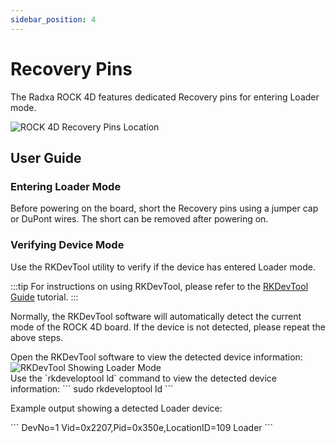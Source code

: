 ```yaml
---
sidebar_position: 4
---
```


# Recovery Pins

The Radxa ROCK 4D features dedicated Recovery pins for entering Loader mode.

<div style={{textAlign: 'center'}}>
  <img src="/img/rock4/4d/rock4d-recovery.webp" style={{width: '100%', maxWidth: '1200px'}} alt="ROCK 4D Recovery Pins Location" />
</div>

## User Guide

### Entering Loader Mode

Before powering on the board, short the Recovery pins using a jumper cap or DuPont wires. The short can be removed after powering on.

### Verifying Device Mode

Use the RKDevTool utility to verify if the device has entered Loader mode.

:::tip
For instructions on using RKDevTool, please refer to the [RKDevTool Guide](../low-level-dev/tool_rkdevtool) tutorial.
:::

Normally, the RKDevTool software will automatically detect the current mode of the ROCK 4D board. If the device is not detected, please repeat the above steps.

<Tabs queryString="recovery-display">

<TabItem value="Windows">
Open the RKDevTool software to view the detected device information:
<div style={{textAlign: 'center'}}>
<img src="/img/rock4/4d/loader-mode.webp" style={{width: '100%', maxWidth: '1200px'}} alt="RKDevTool Showing Loader Mode" />
</div>

</TabItem>

<TabItem value="Linux/MacOS">
Use the `rkdeveloptool ld` command to view the detected device information:
<NewCodeBlock tip="Linux/MacOS-Host$" type="host">
```
sudo rkdeveloptool ld
```
</NewCodeBlock>

Example output showing a detected Loader device:

<NewCodeBlock tip="Linux/MacOS-Host$" type="host">
```
DevNo=1	Vid=0x2207,Pid=0x350e,LocationID=109 Loader
```
</NewCodeBlock>

</TabItem>

</Tabs>
